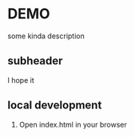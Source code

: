 # DEMO
 some kinda description

## subheader
I hope it

## local development

1. Open index.html in your browser